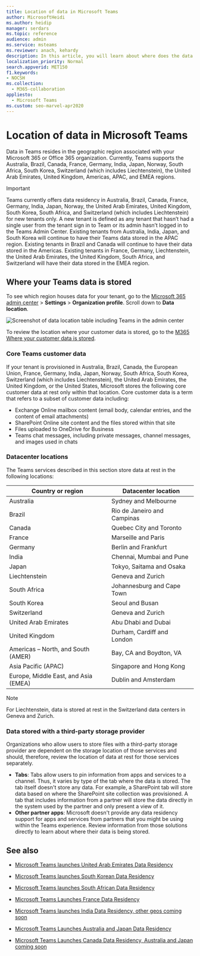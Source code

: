 ```yaml
---
title: Location of data in Microsoft Teams
author: MicrosoftHeidi
ms.author: heidip
manager: serdars
ms.topic: reference
audience: admin
ms.service: msteams
ms.reviewer: anach, kehardy
description: In this article, you will learn about where does the data resides geographically in Microsoft Teams.
localization_priority: Normal
search.appverid: MET150
f1.keywords:
- NOCSH
ms.collection: 
  - M365-collaboration
appliesto: 
  - Microsoft Teams
ms.custom: seo-marvel-apr2020
---
```


# Location of data in Microsoft Teams

Data in Teams resides in the geographic region associated with your Microsoft 365 or Office 365 organization. Currently, Teams supports the Australia, Brazil, Canada, France, Germany, India, Japan, Norway, South Africa, South Korea, Switzerland (which includes Liechtenstein), the United Arab Emirates, United Kingdom, Americas, APAC, and EMEA regions. 

> [!IMPORTANT]
> Teams currently offers data residency in Australia, Brazil, Canada, France, Germany, India, Japan, Norway, the United Arab Emirates, United Kingdom, South Korea, South Africa, and Switzerland (which includes Liechtenstein) for new tenants only. A new tenant is defined as any tenant that hasn’t had a single user from the tenant sign in to Team or its admin hasn’t logged in to the Teams Admin Center. Existing tenants from Australia, India, Japan, and South Korea will continue to have their Teams data stored in the APAC region. Existing tenants in Brazil and Canada will continue to have their data stored in the Americas. Existing tenants in France, Germany, Liechtenstein, the United Arab Emirates, the United Kingdom, South Africa, and Switzerland will have their data stored in the EMEA region.

## Where your Teams data is stored

To see which region houses data for your tenant, go to the [Microsoft 365 admin center](https://portal.office.com/adminportal/home) > **Settings** > **Organization profile**. Scroll down to **Data location**.

![Screenshot of data location table including Teams in the admin center](media/Overview_of_security_and_compliance_in_Microsoft_Teams_image5.png)

To review the location where your customer data is stored, go to the [M365 Where your customer data is stored](https://docs.microsoft.com/en-us/microsoft-365/enterprise/o365-data-locations?view=o365-worldwide).

### Core Teams customer data

If your tenant is provisioned in Australia, Brazil, Canada, the European Union, France, Germany, India, Japan, Norway, South Africa, South Korea, Switzerland (which includes Liechtenstein), the United Arab Emirates, the United Kingdom, or the United States, Microsoft stores the following core customer data at rest only within that location. Core customer data is a term that refers to a subset of customer data including:
- Exchange Online mailbox content (email body, calendar entries, and the content of email attachments)
- SharePoint Online site content and the files stored within that site
- Files uploaded to OneDrive for Business
- Teams chat messages, including private messages, channel messages, and images used in chats



### Datacenter locations

The Teams services described in this section store data at rest in the following locations:

|Country or region  |Datacenter location |
|---------|---------|
|Australia   |Sydney and Melbourne        |
|Brazil    |Rio de Janeiro and Campinas   |
|Canada    |Quebec City and Toronto         |
|France    |Marseille and Paris         |
|Germany    |Berlin and Frankfurt      |
|India   |Chennai, Mumbai and Pune        |
|Japan    |Tokyo, Saitama and Osaka         |
|Liechtenstein   |Geneva and Zurich       |
|South Africa     |Johannesburg and Cape Town         |
|South Korea     |Seoul and Busan         |
|Switzerland    |Geneva and Zurich       |
|United Arab Emirates     |Abu Dhabi and Dubai         |
|United Kingdom     | Durham, Cardiff and London        |
|Americas – North, and South (AMER) |Bay, CA and Boydton, VA       |
|Asia Pacific (APAC)  |Singapore and Hong Kong        |
|Europe, Middle East, and Asia (EMEA)   |Dublin and Amsterdam        |

> [!NOTE]
> For Liechtenstein, data is stored at rest in the Switzerland data centers in Geneva and Zurich.

### Data stored with a third-party storage provider

Organizations who allow users to store files with a third-party storage provider are dependent on the storage location of those services and should, therefore, review the location of data at rest for those services separately.

- **Tabs**: Tabs allow users to pin information from apps and services to a channel. Thus, it varies by type of the tab where the data is stored. The tab itself doesn't store any data. For example, a SharePoint tab will store data based on where the SharePoint site collection was provisioned. A tab that includes information from a partner will store the data directly in the system used by the partner and only present a view of it.
- **Other partner apps**: Microsoft doesn't provide any data residency support for apps and services from partners that you might be using within the Teams experience. Review information from those solutions directly to learn about where their data is being stored.

## See also

- [Microsoft Teams launches United Arab Emirates Data Residency](https://techcommunity.microsoft.com/t5/Microsoft-Teams-Blog/Microsoft-Teams-launches-United-Arab-Emirates-Data-Residency/ba-p/980330)

- [Microsoft Teams launches South Korean Data Residency](https://techcommunity.microsoft.com/t5/Microsoft-Teams-Blog/Microsoft-Teams-launches-South-Korea-Data-Residency/ba-p/789171)

- [Microsoft Teams launches South African Data Residency](https://techcommunity.microsoft.com/t5/Microsoft-Teams-Blog/Microsoft-Teams-launches-South-Africa-Data-Residency/ba-p/776611)

- [Microsoft Teams Launches France Data Residency](https://techcommunity.microsoft.com/t5/Microsoft-Teams-Blog/Microsoft-Teams-launches-France-Data-Residency/ba-p/364466)

- [Microsoft Teams launches India Data Residency, other geos coming soon](https://techcommunity.microsoft.com/t5/Microsoft-Teams-Blog/Microsoft-Teams-Launches-India-Data-Residency-other-geos-coming/ba-p/154083)

- [Microsoft Teams Launches Australia and Japan Data Residency](https://techcommunity.microsoft.com/t5/Microsoft-Teams-Blog/Microsoft-Teams-Launches-Australia-and-Japan-Data-Residency/ba-p/237827)

- [Microsoft Teams Launches Canada Data Residency, Australia and Japan coming soon](https://techcommunity.microsoft.com/t5/Microsoft-Teams-Blog/Microsoft-Teams-Launches-Canada-Data-Residency-Australia-and/ba-p/227178)
